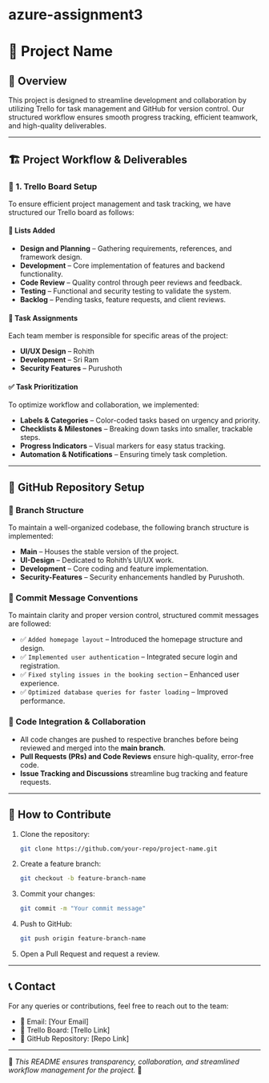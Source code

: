 # azure-assignment3
# 📌 Project Name

## 📖 Overview
This project is designed to streamline development and collaboration by utilizing Trello for task management and GitHub for version control. Our structured workflow ensures smooth progress tracking, efficient teamwork, and high-quality deliverables.

---

## 🏗️ Project Workflow & Deliverables

### 📌 1. Trello Board Setup
To ensure efficient project management and task tracking, we have structured our Trello board as follows:

#### 📝 **Lists Added**
- **Design and Planning** – Gathering requirements, references, and framework design.
- **Development** – Core implementation of features and backend functionality.
- **Code Review** – Quality control through peer reviews and feedback.
- **Testing** – Functional and security testing to validate the system.
- **Backlog** – Pending tasks, feature requests, and client reviews.

#### 👥 **Task Assignments**
Each team member is responsible for specific areas of the project:
- **UI/UX Design** – Rohith
- **Development** – Sri Ram
- **Security Features** – Purushoth

#### ✅ **Task Prioritization**
To optimize workflow and collaboration, we implemented:
- **Labels & Categories** – Color-coded tasks based on urgency and priority.
- **Checklists & Milestones** – Breaking down tasks into smaller, trackable steps.
- **Progress Indicators** – Visual markers for easy status tracking.
- **Automation & Notifications** – Ensuring timely task completion.

---

## 📂 GitHub Repository Setup

### 🌿 Branch Structure
To maintain a well-organized codebase, the following branch structure is implemented:
- **Main** – Houses the stable version of the project.
- **UI-Design** – Dedicated to Rohith’s UI/UX work.
- **Development** – Core coding and feature implementation.
- **Security-Features** – Security enhancements handled by Purushoth.

### 🔧 Commit Message Conventions
To maintain clarity and proper version control, structured commit messages are followed:
- ✅ `Added homepage layout` – Introduced the homepage structure and design.
- ✅ `Implemented user authentication` – Integrated secure login and registration.
- ✅ `Fixed styling issues in the booking section` – Enhanced user experience.
- ✅ `Optimized database queries for faster loading` – Improved performance.

### 🔄 Code Integration & Collaboration
- All code changes are pushed to respective branches before being reviewed and merged into the **main branch**.
- **Pull Requests (PRs) and Code Reviews** ensure high-quality, error-free code.
- **Issue Tracking and Discussions** streamline bug tracking and feature requests.

---

## 🚀 How to Contribute
1. Clone the repository:  
   ```bash
   git clone https://github.com/your-repo/project-name.git
   ```
2. Create a feature branch:  
   ```bash
   git checkout -b feature-branch-name
   ```
3. Commit your changes:  
   ```bash
   git commit -m "Your commit message"
   ```
4. Push to GitHub:  
   ```bash
   git push origin feature-branch-name
   ```
5. Open a Pull Request and request a review.

---

## 📞 Contact
For any queries or contributions, feel free to reach out to the team:
- 📧 Email: [Your Email]
- 📌 Trello Board: [Trello Link]
- 🔗 GitHub Repository: [Repo Link]

---

🎯 *This README ensures transparency, collaboration, and streamlined workflow management for the project.* 🚀
